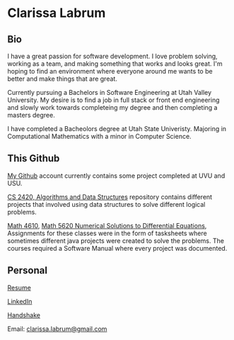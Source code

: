 # Clarissa Labrum

## Bio

I have a great passion for software development. I love problem solving, working as a team, and making something that works and looks great. I'm hoping to find an environment where everyone around me wants to be better and make things that are great.

Currently pursuing a Bachelors in Software Engineering at Utah Valley University. My desire is to find a job in full stack or front end engineering and slowly work towards completeing my degree and then completing a masters degree.

I have completed a Bacheolors degree at Utah State Univeristy. Majoring in Computational Mathematics with a minor in Computer Science.

## This Github

[My Github](https://github.com/clarissalabrum) account currently contains some project completed at UVU and USU.

[CS 2420, Algorithms and Data Structures](https://github.com/clarissalabrum/cs2420) repository contains different projects that involved using data structures to solve
different logical problems.

[Math 4610](), [Math 5620 Numerical Solutions to Differential Equations](https://github.com/clarissalabrum/math5620), Assignments for these classes were in the form of tasksheets where sometimes different java projects were created to solve the problems. The courses required a Software Manual where every project was documented. 

## Personal

[Resume](https://github.com/clarissalabrum/personal/blob/master/ClarissaLabrumResume.pdf)

[LinkedIn](https://www.linkedin.com/in/clarissalabrum/)

[Handshake](https://app.joinhandshake.com/users/29446965)

Email: clarissa.labrum@gmail.com
